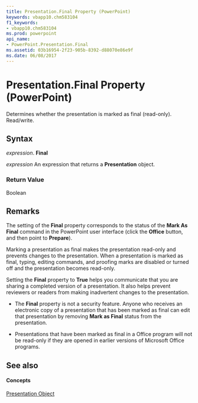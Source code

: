 ```yaml
---
title: Presentation.Final Property (PowerPoint)
keywords: vbapp10.chm583104
f1_keywords:
- vbapp10.chm583104
ms.prod: powerpoint
api_name:
- PowerPoint.Presentation.Final
ms.assetid: 03b16954-2f23-905b-8392-d88070e86e9f
ms.date: 06/08/2017
---
```



# Presentation.Final Property (PowerPoint)

Determines whether the presentation is marked as final (read-only). Read/write.


## Syntax

 _expression_. **Final**

 _expression_ An expression that returns a **Presentation** object.


### Return Value

Boolean


## Remarks

The setting of the  **Final** property corresponds to the status of the **Mark As Final** command in the PowerPoint user interface (click the **Office** button, and then point to **Prepare**). 

Marking a presentation as final makes the presentation read-only and prevents changes to the presentation. When a presentation is marked as final, typing, editing commands, and proofing marks are disabled or turned off and the presentation becomes read-only.

 Setting the **Final** property to **True** helps you communicate that you are sharing a completed version of a presentation. It also helps prevent reviewers or readers from making inadvertent changes to the presentation.


- The  **Final** property is not a security feature. Anyone who receives an electronic copy of a presentation that has been marked as final can edit that presentation by removing **Mark as Final** status from the presentation.
    
- Presentations that have been marked as final in a Office program will not be read-only if they are opened in earlier versions of Microsoft Office programs.
    

## See also


#### Concepts


[Presentation Object](PowerPoint.Presentation.md)

